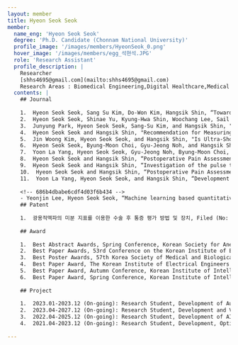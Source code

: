 ```yaml
--- 
layout: member 
title: Hyeon Seok Seok 
member:
  name_eng: 'Hyeon Seok Seok'
  degree: 'Ph.D. Candidate (Chonnam National University)'
  profile_image: '/images/members/HyeonSeok_0.png'
  hover_image: '/images/members/egg_석현석.JPG'
  role: 'Research Assistant'
  profile_description: |
    Researcher
    [shhs4695@gmail.com](mailto:shhs4695@gmail.com)
    Research Areas : Biomedical Engineering,Digital Healthcare,Medical AI
  contents: |
    ## Journal
    
    1.  Hyeon Seok Seok, Sang Su Kim, Do-Won Kim, Hangsik Shin, “Toward Objectification of Subjective Chronic Pain based on Implicit Response in Biosignals,” IEEE Transactions on Biomedical Engineering, 2024.
    2.  Hyeon Seok Seok, Shinae Yu, Kyung-Hwa Shin, Woochang Lee, Sail Chun, Sollip Kim, Hangsik Shin, “Machine learning-based sample misidentification error detection in clinical laboratory tests: A retrospective multicenter study,” Clinical Chemistry, 70(10), 1256-1267, 2024.
    3.  Junyung Park, Hyeon Seok Seok, Sang-Su Kim, and Hangsik Shin, "Photoplethysmogram Analysis and Applications: An Integrative Review," Frontiers in Physiology, 12, pp.1-23, 2022
    4.  Hyeon Seok Seok and Hangsik Shin, "Recommendation for Measuring Digital Volume Pulse in a Mobile Application: for Healthy Normal Subject," IEEE ACCESS, 9, pp. 69335-69345, 2021
    5.  Jin Woong Kim, Hyeon Seok Seok, and Hangsik Shin, "Is Ultra-Short-Term Heart Rate Variability Valid in Non-static Conditions?," Frontiers in Physiology, 12, pp. 596060, 2021
    6.  Hyeon Seok Seok, Byung-Moon Choi, Gyu-Jeong Noh, and Hangsik Shin, “Postoperative Pain Assessment Model Based on Pulse Contour Characteristics Analysis,” IEEE Journal of Biomedical and Health Informatics, 23(6), 2317-2324, 2019
    7.  Yoon La Yang, Hyeon Seok Seok, Gyu-Jeong Noh, Byung-Moon Choi, and Hangsik Shin, “Postoperative pain assessment index based on Photoplethysmography,” Frontiers in Physiology, 9, 1199, 2018.
    8.  Hyeon Seok Seok and Hangsik Shin, “Postoperative Pain Assessment Features Based on Derivative Photoplethysmogram,” The Transaction of Korean Institute of Electrical Engineering (KIEE), 68(10), 1258-1266, 2019
    9.  Hyeon Seok Seok and Hangsik Shin, “Investigation of the pulse to pulse interval and amplitude variation of photoplethymogram as a pain assessment parameter during anesthesia,” Journal of the Korean Institute of Intelligent Systems (KIIS), 28(4), 328-334, 2018
    10.  Hyeon Seok Seok and Hangsik Shin, “Postoperative Pain Assessment based on Derivative Waveform of Photoplethysmogram,” The Transaction of Korean Institute of Electrical Engineering (KIEE), 67(7), 962-968, 2018
    11.  Yoon La Yang, Hyeon Seok Seok, and Hangsik Shin, “Development of an application for correction and arrangement of pulse features of ECG and PPG,” Journal of the Korean Institute of Intelligent Systems (KIIS), 27(6), 566-572, 2017
    
    <!-- 686b4dbabe6cdf4d03f6b434 -->
    - Yeonjin Lee, Hyeon Seok Seok, “Machine learning based quantitative pain assessment for the perioperative period,”, npj Digital Medicine, vol. 8, no. 1, pp. 53, Jan. 2025
    ## Patent
    
    1.  광용적맥파의 미분 지표를 이용한 수술 후 통증 평가 방법 및 장치, Filed (No: KR1020200066975, Date: 2020/06/03), Published (No: KR1020210150063, Date: 2021/12/10), Granted (No: KR102361725, Date: 2022/02/07)
    
    ## Award
    
    1.  Best Abstract Awards, Spring Conference, Korean Society for Anesthetic Pharmacology, 2023
    2.  Best Paper Awards, 53rd Conference on the Korean Institute of Electrical Engineering (KIEE), 2022
    3.  Best Poster Awards, 57th Korea Society of Medical and Biological Engineering Spring Conference 2021 (KOSOMBE), 2021
    4.  Best Paper Award, The Korean Institute of Electrical Engineers (KIEE), 2020
    5.  Best Paper Award, Autumn Conference, Korean Institute of Intelligent Systems (KIIS), 2017
    6.  Best Paper Award, Spring Conference, Korean Institute of Intelligent Systems (KIIS), 2017
    
    ## Project
    
    1.  2023.01-2023.12 (On-going): Research Student, Development of Autoverification Algorithm for Laboratory Results Using Artificial Intelligence, Asan Medical Center, South Korea
    2.  2023.04-2027.12 (On-going): Research Student, Development and Validation of M3DT for Electroceuticals and Wearable Bio-Signal Medical Device, Ministry of Food and Drug Safety, South Korea
    3.  2022.04-2025.12 (On-going): Research Student, Development of AI Software as a Medical Device for Management of Full-Cycle of Atrial Fibrillation Based on Cardiac Digital Twin, Korea Government Skills and Techniques (the Ministry of Science and ICT, the Ministry of Trade, the Ministry of Health & Welfare, the Ministry of Food and Drug Safety), South Korea
    4.  2021.04-2023.12 (On-going): Research Student, Development, Optimization, and Clinical Verification of Software for Early Diagnosis and Prognosis of Atrial Fibrillation Integrating Gene, Electrocardiogram, and Clinical Information Based on Artificial Intelligence, Ministry of Health and Welfare (MOHW), South Korea
    
--- 
```

